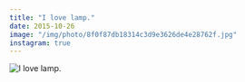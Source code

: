 ```yaml
---
title: "I love lamp."
date: 2015-10-26
image: "/img/photo/8f0f87db18314c3d9e3626de4e28762f.jpg"
instagram: true
---
```


![I love lamp.](/img/photo/8f0f87db18314c3d9e3626de4e28762f.jpg)
